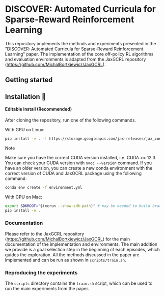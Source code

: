 # DISCOVER: Automated Curricula for Sparse-Reward Reinforcement Learning

This repository implements the methods and experiments presented in the "DISCOVER: Automated Curricula for Sparse-Reward Reinforcement Learning" paper.
The implementation of the core off-policy RL algorithms and evaluation environments is adapted from the JaxGCRL repository (https://github.com/MichalBortkiewicz/JaxGCRL).

## Getting started

## Installation 📂

#### Editable Install (Recommended)

After cloning the repository, run one of the following commands.

With GPU on Linux:
```bash
pip install -e . -f https://storage.googleapis.com/jax-releases/jax_cuda_releases.html
```

> [!NOTE]  
> Make sure you have the correct CUDA version installed, i.e. CUDA >= 12.3.
> You can check your CUDA version with `nvcc --version` command.
> If you have an older version, you can create a new conda environment with the correct version of CUDA and JaxGCRL package using the following command:
> ```bash
> conda env create -f environment.yml
> ```

With CPU on Mac:
```bash
export SDKROOT="$(xcrun --show-sdk-path)" # may be needed to build brax dependencies
pip install -e . 
```


### Documentation

Please refer to the JaxGCRL repository (https://github.com/MichalBortkiewicz/JaxGCRL) for the main documentation of the implementation and environments. The main addition we provide is a goal selection step in the beginning of each episodes, which guides the exploration. All the methods discussed in the paper are implemented and can be run as shown in `scripts/train.sh`.

### Reproducing the experiments

The `scripts` directory contains the `train.sh` script, which can be used to run the main experiments from the paper.